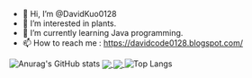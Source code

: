 - 👋 Hi, I’m @DavidKuo0128
- 👀 I’m interested in plants.
- 🌱 I’m currently learning Java programming.
- 📫 How to reach me : https://davidcode0128.blogspot.com/

![Anurag's GitHub stats](https://github-readme-stats.vercel.app/api?username=davidcode0128&show_icons=true&theme=midnight-purple
)
<a href="https://github-readme-stats.vercel.app/api?username=davidcode0128&show_icons=true&theme=midnight-purple">
  <img align="center" src="https://github-readme-stats.vercel.app/api?username=davidcode0128&show_icons=true&theme=midnight-purple" />
</a>
<a href="https://github.com/anuraghazra/convoychat">
  <img align="center" src="https://github-readme-stats.vercel.app/api/pin/?username=anuraghazra&repo=convoychat" />
</a>
![Top Langs](https://github-readme-stats.vercel.app/api/top-langs/?username=davidcode0128&layout=compact&theme=midnight-purple)
<!---
DavidKuo0128/DavidKuo0128 is a ✨ special ✨ repository because its `README.md` (this file) appears on your GitHub profile.
You can click the Preview link to take a look at your changes.
--->
